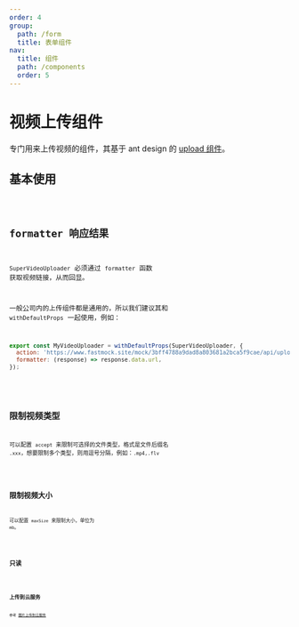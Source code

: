 ```yaml
---
order: 4
group:
  path: /form
  title: 表单组件
nav:
  title: 组件
  path: /components
  order: 5
---
```


# 视频上传组件

专门用来上传视频的组件，其基于 ant design 的 [upload 组件](https://ant.design/components/upload-cn/)。

## 基本使用

<code src="./__demos__/video-uploader/base.tsx">

## formatter 响应结果

`SuperVideoUploader` 必须通过 `formatter` 函数 获取视频链接，从而回显。

一般公司内的上传组件都是通用的，所以我们建议其和 `withDefaultProps` 一起使用，例如：

```jsx | pure
export const MyVideoUploader = withDefaultProps(SuperVideoUploader, {
  action: 'https://www.fastmock.site/mock/3bff4788a9dad8a803681a2bca5f9cae/api/upload/video',
  formatter: (response) => response.data.url,
});
```

<code src="./__demos__/video-uploader/formatter.tsx">

## 限制视频类型

可以配置 `accept` 来限制可选择的文件类型，格式是文件后缀名 `.xxx`，想要限制多个类型，则用逗号分隔，例如：`.mp4,.flv`

<code src="./__demos__/video-uploader/accept.tsx">

## 限制视频大小

可以配置 `maxSize` 来限制大小，单位为 `mb`。

<code src="./__demos__/video-uploader/maxSize.tsx">

## 只读

<code src="./__demos__/video-uploader/readonly.tsx">

## 上传到云服务

参考 [图片上传到云服务](/components/form/image-uploader#上传到云服务)

<API src="./__demos__/video-uploader/types.tsx"></API>
